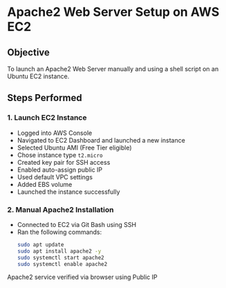 # Apache2 Web Server Setup on AWS EC2

## Objective
To launch an Apache2 Web Server manually and using a shell script on an Ubuntu EC2 instance.

## Steps Performed

### 1. Launch EC2 Instance
- Logged into AWS Console
- Navigated to EC2 Dashboard and launched a new instance
- Selected Ubuntu AMI (Free Tier eligible)
- Chose instance type `t2.micro`
- Created key pair for SSH access
- Enabled auto-assign public IP
- Used default VPC settings
- Added EBS volume
- Launched the instance successfully

### 2. Manual Apache2 Installation
- Connected to EC2 via Git Bash using SSH
- Ran the following commands:
  ```bash
  sudo apt update
  sudo apt install apache2 -y
  sudo systemctl start apache2
  sudo systemctl enable apache2

Apache2 service verified via browser using Public IP
